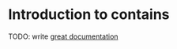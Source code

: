 # Introduction to contains

TODO: write [great documentation](http://jacobian.org/writing/what-to-write/)
